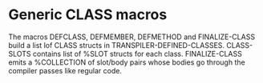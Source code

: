 Generic CLASS macros
====================

The macros DEFCLASS, DEFMEMBER, DEFMETHOD and FINALIZE-CLASS
build a list lof CLASS structs in TRANSPILER-DEFINED-CLASSES.
CLASS-SLOTS contains list of %SLOT structs for each class.
FINALIZE-CLASS emits a %COLLECTION of slot/body pairs whose
bodies go through the compiler passes like regular code.
